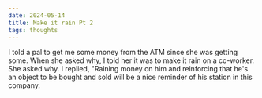 ```yaml
---
date: 2024-05-14
title: Make it rain Pt 2
tags: thoughts
---
```


I told a pal to get me some money from the ATM since she was getting some. When she asked why, I told her it was to make it rain on a co-worker. She asked why. I replied, "Raining money on him and reinforcing that he's an object to be bought and sold will be a nice reminder of his station in this company.

